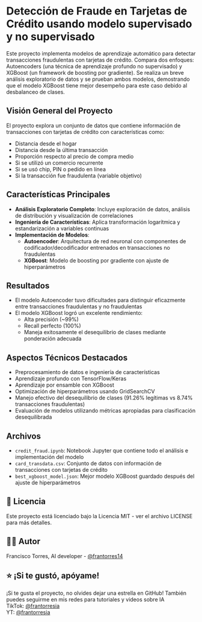 # Detección de Fraude en Tarjetas de Crédito usando modelo supervisado y no supervisado

Este proyecto implementa modelos de aprendizaje automático para detectar transacciones fraudulentas con tarjetas de crédito. Compara dos enfoques: Autoencoders (una técnica de aprendizaje profundo no supervisado) y XGBoost (un framework de boosting por gradiente). Se realiza un breve análisis exploratorio de datos y se prueban ambos modelos, demostrando que el modelo XGBoost tiene mejor desempeño para este caso debido al desbalanceo de clases.

## Visión General del Proyecto

El proyecto explora un conjunto de datos que contiene información de transacciones con tarjetas de crédito con características como:

- Distancia desde el hogar
- Distancia desde la última transacción
- Proporción respecto al precio de compra medio
- Si se utilizó un comercio recurrente
- Si se usó chip, PIN o pedido en línea
- Si la transacción fue fraudulenta (variable objetivo)

## Características Principales

- **Análisis Exploratorio Completo**: Incluye exploración de datos, análisis de distribución y visualización de correlaciones
- **Ingeniería de Características**: Aplica transformación logarítmica y estandarización a variables continuas
- **Implementación de Modelos**:
    - **Autoencoder**: Arquitectura de red neuronal con componentes de codificador/decodificador entrenados en transacciones no fraudulentas
    - **XGBoost**: Modelo de boosting por gradiente con ajuste de hiperparámetros

## Resultados

- El modelo Autoencoder tuvo dificultades para distinguir eficazmente entre transacciones fraudulentas y no fraudulentas
- El modelo XGBoost logró un excelente rendimiento:
    - Alta precisión (~99%)
    - Recall perfecto (100%)
    - Maneja exitosamente el desequilibrio de clases mediante ponderación adecuada

## Aspectos Técnicos Destacados
- Preprocesamiento de datos e ingeniería de características
- Aprendizaje profundo con TensorFlow/Keras
- Aprendizaje por ensamble con XGBoost
- Optimización de hiperparámetros usando GridSearchCV
- Manejo efectivo del desequilibrio de clases (91.26% legítimas vs 8.74% transacciones fraudulentas)
- Evaluación de modelos utilizando métricas apropiadas para clasificación desequilibrada

## Archivos

- `credit_fraud.ipynb`: Notebook Jupyter que contiene todo el análisis e implementación del modelo
- `card_transdata.csv`: Conjunto de datos con información de transacciones con tarjetas de crédito
- `best_xgboost_model.json`: Mejor modelo XGBoost guardado después del ajuste de hiperparámetros



## 📝 Licencia

Este proyecto está licenciado bajo la Licencia MIT - ver el archivo LICENSE para más detalles.



## 👨‍💻 Autor

Francisco Torres, AI developer - [@frantorres14](https://github.com/frantorres14)




## ⭐️ ¡Si te gustó, apóyame!

¡Si te gusta el proyecto, no olvides dejar una estrella en GitHub!
También puedes seguirme en mis redes para tutoriales y videos sobre IA  
TikTok: [@frantorresia](https://www.tiktok.com/@frantorresia)  
YT: [@frantorresia](https://www.youtube.com/@frantorresia)